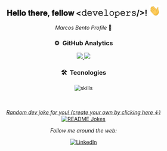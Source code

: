 <div align="center">
<h2> 𝐇𝐞𝐥𝐥𝐨 𝐭𝐡𝐞𝐫𝐞, 𝐟𝐞𝐥𝐥𝐨𝐰 <𝚍𝚎𝚟𝚎𝚕𝚘𝚙𝚎𝚛𝚜/>! <img src="https://github.com/ABSphreak/ABSphreak/blob/master/gifs/Hi.gif" width="30px"></h2>
</div>

<div align="center" width="50">

</div>

<div align="center">

<i> Marcos Bento Profile</i> 🚀

</div>

<div align="center">

### ⚙️ &nbsp;GitHub Analytics

<p align="center">
<a href="https://github.com/marcossbento">
  <img height="180em" src="https://github-readme-stats-eight-theta.vercel.app/api?username=marcossbento&show_icons=true&theme=algolia&include_all_commits=true&count_private=true"/>
  <img height="180em" src="https://github-readme-stats-eight-theta.vercel.app/api/top-langs/?username=marcossbento&layout=compact&langs_count=8&theme=algolia"/>
</a>
</p>


### 🛠 &nbsp;Tecnologies
<img
      src="https://skillicons.dev/icons?i=java,mysql,spring,html,css,mongo" alt="skills" width="400"
      height="40" /> </a> <a href="https://developer.mozilla.org/en-US/docs/Web/JavaScript" target="_blank"
    rel="noreferrer">

</br>
</br>
<i>Random dev joke for you! (create your own by clicking here ↓)</i><br>
<a href="https://readme-jokes.vercel.app"><img align="center" src="https://readme-jokes.vercel.app/api" alt="README Jokes"></a>

<i>Follow me around the web:</i><br>



<a href="https://www.linkedin.com/in/marcosssbento" target="_blank"><img src="https://img.shields.io/badge/LinkedIn-%230077B5.svg?&style=flat-square&logo=linkedin&logoColor=white" alt="LinkedIn" width=15%></a>

</div>



